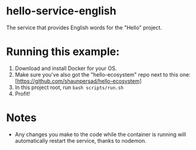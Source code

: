 # hello-service-english
The service that provides English words for the "Hello" project.

# Running this example:
1. Download and install Docker for your OS.
2. Make sure you've also got the "hello-ecosystem" repo next to this one: [https://github.com/shaunpersad/hello-ecosystem]
2. In this project root, run `bash scripts/run.sh`
3. Profit!

# Notes
- Any changes you make to the code while the container is running will automatically restart the service, thanks to nodemon.